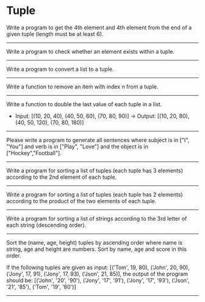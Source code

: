 # Tuple

Write a program to get the 4th element and 4th element from the end of a given tuple (length must be at least 6).

---

Write a program to check whether an element exists within a tuple.

---

Write a program to convert a list to a tuple.

---

Write a function to remove an item with index n from a tuple.

---

Write a function to double the last value of each tuple in a list.

* Input: [(10, 20, 40), (40, 50, 60), (70, 80, 90)] -> Output: [(10, 20, 80), (40, 50, 120), (70, 80, 180)]

---

Please write a program to generate all sentences where subject is in ["I", "You"] and verb is in ["Play", "Love"] and the object is in ["Hockey","Football"].

---

Write a program for sorting a list of tuples (each tuple has 3 elements) according to the 2nd element of each tuple.

---

Write a program for sorting a list of tuples (each tuple has 2 elements) according to the product of the two elements of each tuple.

---

Write a program for sorting a list of strings according to the 3rd letter of each string (descending order).

---

Sort the (name, age, height) tuples by ascending order where name is string, age and height are numbers. Sort by name, age and score in this order.

If the following tuples are given as input: [('Tom', 19, 80), ('John', 20, 90), ('Jony', 17, 91), ('Jony', 17, 93), ('Json', 21, 85)], the output of the program should be: [('John', '20', '90'), ('Jony', '17', '91'), ('Jony', '17', '93'), ('Json', '21', '85'), ('Tom', '19', '80')]

---

